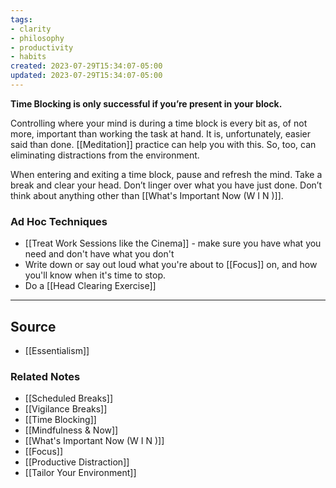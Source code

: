 ```yaml
---
tags:
- clarity
- philosophy
- productivity
- habits
created: 2023-07-29T15:34:07-05:00
updated: 2023-07-29T15:34:07-05:00
---
```

**Time Blocking is only successful if you’re present in your block.**

Controlling where your mind is during a time block is every bit as, of not more, important than working the task at hand. It is, unfortunately, easier said than done. [[Meditation]] practice can help you with this. So, too, can eliminating distractions from the environment.

When entering and exiting a time block, pause and refresh the mind. Take a break and clear your head. Don’t linger over what you have just done. Don’t think about anything other than [[What's Important Now (W I N )]]. 

### Ad Hoc Techniques
- [[Treat Work Sessions like the Cinema]] - make sure you have what you need and don't have what you don't
- Write down or say out loud what you're about to [[Focus]] on, and how you'll know when it's time to stop.
- Do a [[Head Clearing Exercise]]



---

## Source
- [[Essentialism]]

### Related Notes
- [[Scheduled Breaks]] 
- [[Vigilance Breaks]] 
- [[Time Blocking]] 
- [[Mindfulness & Now]] 
- [[What's Important Now (W I N )]]
- [[Focus]]
- [[Productive Distraction]]
- [[Tailor Your Environment]]